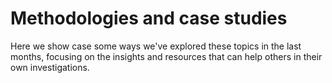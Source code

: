 # Methodologies and case studies

Here we show case some ways we've explored these topics in the last months, focusing on the insights and resources that can help others in their own investigations. 